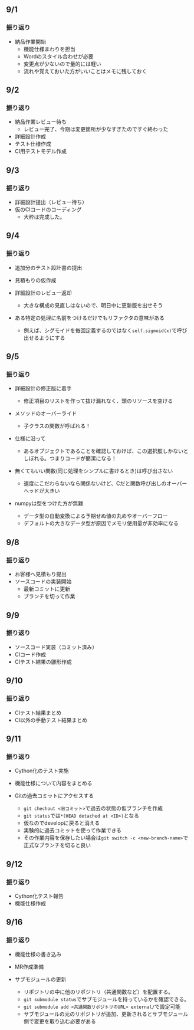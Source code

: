 
## 9/1

### 振り返り

- 納品作業開始
  - 機能仕様まわりを担当
  - Wordのスタイル合わせが必要
  - 変更点が少ないので量的には軽い
  - 流れや覚えておいた方がいいことはメモに残しておく


## 9/2

### 振り返り

- 納品作業レビュー待ち
  - レビュー完了、今期は変更箇所が少なすぎたのですぐ終わった
- 詳細設計作成
- テスト仕様作成
- CI用テストモデル作成

## 9/3

### 振り返り

- 詳細設計提出（レビュー待ち）
- 仮のCIコードのコーディング
  - 大枠は完成した。

## 9/4

### 振り返り
- 追加分のテスト設計書の提出
- 見積もりの仮作成
- 詳細設計のレビュー返却
  - 大きな構成の見直しはないので、明日中に更新版を出せそう

- ある特定の処理に名前をつけるだけでもリファクタの意味がある
  - 例えば、シグモイドを毎回定義するのではなく`self.sigmoid(x)`で呼び出せるようにする


## 9/5

### 振り返り

- 詳細設計の修正版に着手
  - 修正項目のリストを作って抜け漏れなく、頭のリソースを空ける

- メソッドのオーバーライド
  - 子クラスの関数が呼ばれる！

- 仕様に沿って
  - あるオブジェクトであることを確認しておけば、この選択肢しかないとしぼれる。つまりコードが簡潔になる！
 
- 無くてもいい関数(同じ処理をシンプルに書けるとき)は呼び出さない
  - 速度にこだわらないなら関係ないけど、Cだと関数呼び出しのオーバーヘッドが大きい

- numpyは型をつけた方が無難
  - データ型の自動変換による予期せぬ値の丸めやオーバーフロー
  - デフォルトの大きなデータ型が原因でメモリ使用量が非効率になる

## 9/8

### 振り返り

- お客様へ見積もり提出
- ソースコードの実装開始
  - 最新コミットに更新
  - ブランチを切って作業

## 9/9

### 振り返り

- ソースコード実装（コミット済み）
- CIコード作成
- CIテスト結果の雛形作成


## 9/10

### 振り返り

- CIテスト結果まとめ
- CI以外の手動テスト結果まとめ


## 9/11

### 振り返り

- Cython化のテスト実施
- 機能仕様について内容をまとめる

- Gitの過去コミットにアクセスする
  - `git chechout <旧コミット>`で過去の状態の仮ブランチを作成
  - `git status`では`*(HEAD detached at <ID>)`となる
  - 仮なのでdevelopに戻ると消える
  - 実験的に過去コミットを使って作業できる
  - その作業内容を保存したい場合は`git switch -c <new-branch-name>`で正式なブランチを切ると良い

## 9/12

### 振り返り

- Cython化テスト報告
- 機能仕様作成

## 9/16

### 振り返り

- 機能仕様の書き込み
- MR作成準備

- サブモジュールの更新
  - リポジトリの中に他のリポジトリ（共通関数など）を配置する。
  - `git submodule status`でサブモジュールを持っているかを確認できる。
  - `git submodule add <共通関数リポジトリのURL> external/`で設定可能
  - サブモジュールの元のリポジトリが追加、更新されるとサブモジュール側で変更を取り込む必要がある